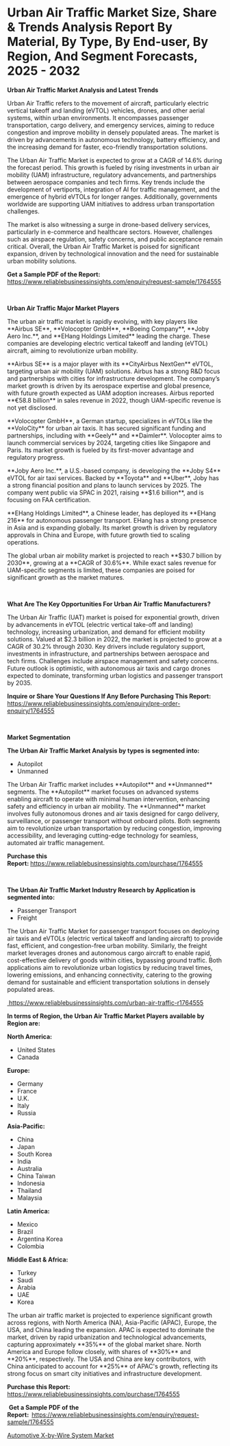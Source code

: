 <p><h1>Urban Air Traffic Market Size, Share & Trends Analysis Report By Material, By Type, By End-user, By Region, And Segment Forecasts, 2025 - 2032</h1></p><p><strong>Urban Air Traffic Market Analysis and Latest Trends</strong></p>
<p><p>Urban Air Traffic refers to the movement of aircraft, particularly electric vertical takeoff and landing (eVTOL) vehicles, drones, and other aerial systems, within urban environments. It encompasses passenger transportation, cargo delivery, and emergency services, aiming to reduce congestion and improve mobility in densely populated areas. The market is driven by advancements in autonomous technology, battery efficiency, and the increasing demand for faster, eco-friendly transportation solutions.</p><p>The Urban Air Traffic Market is expected to grow at a CAGR of 14.6% during the forecast period. This growth is fueled by rising investments in urban air mobility (UAM) infrastructure, regulatory advancements, and partnerships between aerospace companies and tech firms. Key trends include the development of vertiports, integration of AI for traffic management, and the emergence of hybrid eVTOLs for longer ranges. Additionally, governments worldwide are supporting UAM initiatives to address urban transportation challenges.</p><p>The market is also witnessing a surge in drone-based delivery services, particularly in e-commerce and healthcare sectors. However, challenges such as airspace regulation, safety concerns, and public acceptance remain critical. Overall, the Urban Air Traffic Market is poised for significant expansion, driven by technological innovation and the need for sustainable urban mobility solutions.</p></p>
<p><strong>Get a Sample PDF of the Report:&nbsp;</strong> <a href="https://www.reliablebusinessinsights.com/enquiry/request-sample/1764555?utm_campaign=1950&utm_medium=2&utm_source=Github&utm_content=ia&utm_term=23012025&utm_id=urban-air-traffic">https://www.reliablebusinessinsights.com/enquiry/request-sample/1764555</a></p>
<p>&nbsp;</p>
<p><strong>Urban Air Traffic Major Market Players</strong></p>
<p><p>The urban air traffic market is rapidly evolving, with key players like **Airbus SE**, **Volocopter GmbH**, **Boeing Company**, **Joby Aero Inc.**, and **EHang Holdings Limited** leading the charge. These companies are developing electric vertical takeoff and landing (eVTOL) aircraft, aiming to revolutionize urban mobility.</p><p>**Airbus SE** is a major player with its **CityAirbus NextGen** eVTOL, targeting urban air mobility (UAM) solutions. Airbus has a strong R&D focus and partnerships with cities for infrastructure development. The company’s market growth is driven by its aerospace expertise and global presence, with future growth expected as UAM adoption increases. Airbus reported **€58.8 billion** in sales revenue in 2022, though UAM-specific revenue is not yet disclosed.</p><p>**Volocopter GmbH**, a German startup, specializes in eVTOLs like the **VoloCity** for urban air taxis. It has secured significant funding and partnerships, including with **Geely** and **Daimler**. Volocopter aims to launch commercial services by 2024, targeting cities like Singapore and Paris. Its market growth is fueled by its first-mover advantage and regulatory progress.</p><p>**Joby Aero Inc.**, a U.S.-based company, is developing the **Joby S4** eVTOL for air taxi services. Backed by **Toyota** and **Uber**, Joby has a strong financial position and plans to launch services by 2025. The company went public via SPAC in 2021, raising **$1.6 billion**, and is focusing on FAA certification.</p><p>**EHang Holdings Limited**, a Chinese leader, has deployed its **EHang 216** for autonomous passenger transport. EHang has a strong presence in Asia and is expanding globally. Its market growth is driven by regulatory approvals in China and Europe, with future growth tied to scaling operations.</p><p>The global urban air mobility market is projected to reach **$30.7 billion by 2030**, growing at a **CAGR of 30.6%**. While exact sales revenue for UAM-specific segments is limited, these companies are poised for significant growth as the market matures.</p></p>
<p>&nbsp;</p>
<p><strong>What Are The Key Opportunities For Urban Air Traffic Manufacturers?</strong></p>
<p><p>The Urban Air Traffic (UAT) market is poised for exponential growth, driven by advancements in eVTOL (electric vertical take-off and landing) technology, increasing urbanization, and demand for efficient mobility solutions. Valued at $2.3 billion in 2022, the market is projected to grow at a CAGR of 30.2% through 2030. Key drivers include regulatory support, investments in infrastructure, and partnerships between aerospace and tech firms. Challenges include airspace management and safety concerns. Future outlook is optimistic, with autonomous air taxis and cargo drones expected to dominate, transforming urban logistics and passenger transport by 2035.</p></p>
<p><strong>Inquire or Share Your Questions If Any Before Purchasing This Report:</strong> <a href="https://www.reliablebusinessinsights.com/enquiry/pre-order-enquiry/1764555?utm_campaign=1950&utm_medium=2&utm_source=Github&utm_content=ia&utm_term=23012025&utm_id=urban-air-traffic">https://www.reliablebusinessinsights.com/enquiry/pre-order-enquiry/1764555</a></p>
<p>&nbsp;</p>
<p><strong>Market Segmentation</strong></p>
<p><strong>The Urban Air Traffic Market Analysis by types is segmented into:</strong></p>
<p><ul><li>Autopilot</li><li>Unmanned</li></ul></p>
<p><p>The Urban Air Traffic market includes **Autopilot** and **Unmanned** segments. The **Autopilot** market focuses on advanced systems enabling aircraft to operate with minimal human intervention, enhancing safety and efficiency in urban air mobility. The **Unmanned** market involves fully autonomous drones and air taxis designed for cargo delivery, surveillance, or passenger transport without onboard pilots. Both segments aim to revolutionize urban transportation by reducing congestion, improving accessibility, and leveraging cutting-edge technology for seamless, automated air traffic management.</p></p>
<p><strong>Purchase this Report:&nbsp;</strong><a href="https://www.reliablebusinessinsights.com/purchase/1764555?utm_campaign=1950&utm_medium=2&utm_source=Github&utm_content=ia&utm_term=23012025&utm_id=urban-air-traffic">https://www.reliablebusinessinsights.com/purchase/1764555</a></p>
<p>&nbsp;</p>
<p><strong>The Urban Air Traffic Market Industry Research by Application is segmented into:</strong></p>
<p><ul><li>Passenger Transport</li><li>Freight</li></ul></p>
<p><p>The Urban Air Traffic Market for passenger transport focuses on deploying air taxis and eVTOLs (electric vertical takeoff and landing aircraft) to provide fast, efficient, and congestion-free urban mobility. Similarly, the freight market leverages drones and autonomous cargo aircraft to enable rapid, cost-effective delivery of goods within cities, bypassing ground traffic. Both applications aim to revolutionize urban logistics by reducing travel times, lowering emissions, and enhancing connectivity, catering to the growing demand for sustainable and efficient transportation solutions in densely populated areas.</p></p>
<p><a href="https://www.reliablebusinessinsights.com/urban-air-traffic-r1764555?utm_campaign=1950&utm_medium=2&utm_source=Github&utm_content=ia&utm_term=23012025&utm_id=urban-air-traffic">&nbsp;https://www.reliablebusinessinsights.com/urban-air-traffic-r1764555</a></p>
<p><strong>In terms of Region, the Urban Air Traffic Market Players available by Region are:</strong></p>
<p>
    <p> <strong> North America: </strong>
        <ul>
            <li>United States</li>
            <li>Canada</li>
        </ul>
        </p> 
    <p> <strong> Europe: </strong>
        <ul>
            <li>Germany</li>
            <li>France</li>
            <li>U.K.</li>
            <li>Italy</li>
            <li>Russia</li>
        </ul>
        </p> 
    <p> <strong> Asia-Pacific: </strong>
        <ul>
            <li>China</li>
            <li>Japan</li>
            <li>South Korea</li>
            <li>India</li>
            <li>Australia</li>
            <li>China Taiwan</li>
            <li>Indonesia</li>
            <li>Thailand</li>
            <li>Malaysia</li>
        </ul>
        </p> 
    <p> <strong> Latin America: </strong>
        <ul>
            <li>Mexico</li>
            <li>Brazil</li>
            <li>Argentina Korea</li>
            <li>Colombia</li>
        </ul>
        </p> 
    <p> <strong> Middle East & Africa: </strong>
        <ul>
            <li>Turkey</li>
            <li>Saudi</li>
            <li>Arabia</li>
            <li>UAE</li>
            <li>Korea</li>
        </ul>
    </p>
    </p>
<p><p>The urban air traffic market is projected to experience significant growth across regions, with North America (NA), Asia-Pacific (APAC), Europe, the USA, and China leading the expansion. APAC is expected to dominate the market, driven by rapid urbanization and technological advancements, capturing approximately **35%** of the global market share. North America and Europe follow closely, with shares of **30%** and **20%**, respectively. The USA and China are key contributors, with China anticipated to account for **25%** of APAC's growth, reflecting its strong focus on smart city initiatives and infrastructure development.</p></p>
<p><strong>Purchase this Report: </strong><a href="https://www.reliablebusinessinsights.com/purchase/1764555?utm_campaign=1950&utm_medium=2&utm_source=Github&utm_content=ia&utm_term=23012025&utm_id=urban-air-traffic">https://www.reliablebusinessinsights.com/purchase/1764555</a></p>
<p>&nbsp;<strong>Get a Sample PDF of the Report:&nbsp;&nbsp;</strong><a href="https://www.reliablebusinessinsights.com/enquiry/request-sample/1764555?utm_campaign=1950&utm_medium=2&utm_source=Github&utm_content=ia&utm_term=23012025&utm_id=urban-air-traffic">https://www.reliablebusinessinsights.com/enquiry/request-sample/1764555</a></p>
<p><strong></strong></p>
<p><p><a href="https://github.com/marlanamarvn/Market-Research-Report-List-1/blob/main/automotive-x-by-wire-system-market.md?utm_campaign=1950&utm_medium=2&utm_source=Github&utm_content=ia&utm_term=23012025&utm_id=urban-air-traffic">Automotive X-by-Wire System Market</a></p></p>